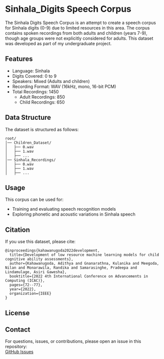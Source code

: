 # Sinhala_Digits Speech Corpus
The Sinhala Digits Speech Corpus is an attempt to create a speech corpus for Sinhala digits (0-9) due to limited resources in this area. The corpus contains spoken recordings from both adults and children (years 7-9), though age groups were not explicitly considered for adults. This dataset was developed as part of my undergraduate project.

## Features
- Language: Sinhala
- Digits Covered: 0 to 9
- Speakers: Mixed (Adults and children)
- Recording Format: WAV (16kHz, mono, 16-bit PCM)
- Total Recordings: 1450
  - Adult Recordings: 850
  - Child Recordings: 650

## Data Structure
The dataset is structured as follows:
```
root/
│── Children_Dataset/
│   ├── 0.wav
│   ├── 1.wav
│   ├── ...
│── Sinhala_Recordings/
│   ├── 0.wav
│   ├── 1.wav
│   ├── ...
```

## Usage
This corpus can be used for:
- Training and evaluating speech recognition models
- Exploring phonetic and acoustic variations in Sinhala speech

## Citation
If you use this dataset, please cite:
```
@inproceedings{kahawanugoda2022development,
  title={Development of low resource machine learning models for child cognitive ability assessments},
  author={Kahawanugoda, Adithya and Gnanarathna, Kulanika and Meegoda, Nilan and Monarawila, Randika and Samarasinghe, Pradeepa and Lindamulage, Asiri Gawesha},
  booktitle={2022 4th International Conference on Advancements in Computing (ICAC)},
  pages={72--77},
  year={2022},
  organization={IEEE}
}
```
## License

## Contact
For questions, issues, or contributions, please open an issue in this repository:  
[GitHub Issues](https://github.com/kulvinu/ICAAT_Speech_Corpus/issues)

